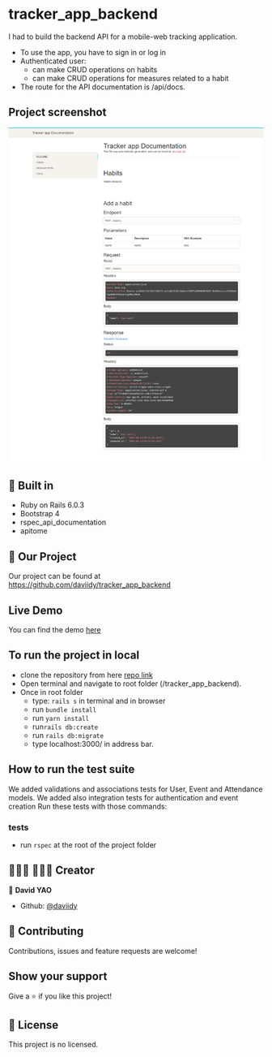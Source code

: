 # tracker_app_backend
I had to build the backend API for a mobile-web tracking application.
- To use the app, you have to sign in or log in
- Authenticated user:
  - can make CRUD operations on habits
  - can make CRUD operations for measures related to a habit
- The route for the API documentation is /api/docs.

## Project screenshot
![screenshot](./screenshot.png)

## 🔨 Built in

- Ruby on Rails 6.0.3
- Bootstrap 4
- rspec_api_documentation
- apitome

## 🚀 Our Project

Our project can be found at https://github.com/daviidy/tracker_app_backend

## Live Demo

You can find the demo [here](https://tracker-back-mcv.herokuapp.com/api/docs)

## To run the project in local

- clone the repository from here [repo link](https://github.com/daviidy/tracker_app_backend)
- Open terminal and navigate to root folder (/tracker_app_backend).
- Once in root folder
  - type: `rails s` in terminal and in browser
  - run `bundle install`
  - run `yarn install`
  - run`rails db:create`
  - run `rails db:migrate`
  - type localhost:3000/ in address bar.

## How to run the test suite

We added validations and associations tests for User, Event and Attendance models.
We added also integration tests for authentication and event creation
Run these tests with those commands:

### tests
- run `rspec` at the root of the project folder

## 👨🏽‍💻 👨🏿‍💻 Creator

👤 **David YAO**

- Github: [@daviidy](https://github.com/daviidy)

## 🤝 Contributing

Contributions, issues and feature requests are welcome!

## Show your support

Give a ⭐️ if you like this project!

## 📝 License

This project is no licensed.

